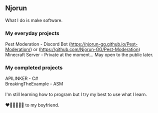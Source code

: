## Njorun

What I do is make software.
<br>
### My everyday projects
Pest Moderation - Discord Bot (https://njorun-gg.github.io/Pest-Moderation/) or (https://github.com/Njorun-GG/Pest-Moderation)<br>
Minecraft Server - Private at the moment... May open to the public later.

### My completed projects
APILINKER - C# <br>
BreakingTheExample - ASM<br>
<br>
I'm still learning how to program but I try my best to use what I learn.<br><br>
❤🧡💛💚💙💜 to my boyfriend.<br>
